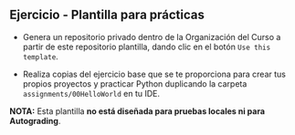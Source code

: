 ## Ejercicio - Plantilla para prácticas

- Genera un repositorio privado dentro de la Organización del Curso a partir de este repositorio plantilla, dando clic en el botón ```Use this template```.

- Realiza copias del ejercicio base que se te proporciona para crear tus propios proyectos y practicar Python duplicando la carpeta ```assignments/00HelloWorld``` en tu IDE.

**NOTA:** Esta plantilla **no está diseñada para pruebas locales ni para Autograding**.
